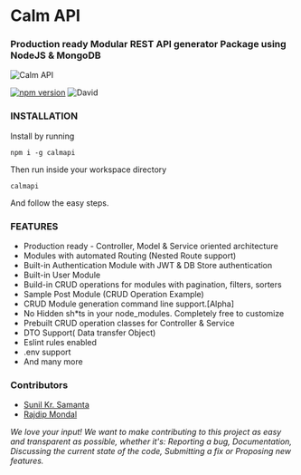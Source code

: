 # Calm API
### Production ready Modular REST API generator Package using NodeJS & MongoDB
![Calm API](https://repository-images.githubusercontent.com/352502404/b7857000-b0a5-11eb-9d04-451a0a6fb88f)

[![npm version](https://badge.fury.io/js/calmapi.svg)](https://badge.fury.io/js/calmapi)
![David](https://img.shields.io/david/sunilksamanta/calmapi)

### INSTALLATION
Install by running 
```
npm i -g calmapi
```
Then run inside your workspace directory 
```
calmapi
```
And follow the easy steps.

### FEATURES
* Production ready - Controller, Model & Service oriented architecture
* Modules with automated Routing (Nested Route support)
* Built-in Authentication Module with JWT & DB Store authentication
* Built-in User Module
* Build-in CRUD operations for modules with pagination, filters, sorters
* Sample Post Module (CRUD Operation Example)
* CRUD Module generation command line support.[Alpha]
* No Hidden sh*ts in your node_modules. Completely free to customize
* Prebuilt CRUD operation classes for Controller & Service
* DTO Support( Data transfer Object)
* Eslint rules enabled
* .env support
* And many more

### Contributors
* [Sunil Kr. Samanta](https://github.com/sunilksamanta)
* [Rajdip Mondal](https://github.com/RajdipM)

*We love your input! We want to make contributing to this project as easy and transparent as possible, whether it's: Reporting a bug, Documentation, Discussing the current state of the code, Submitting a fix or Proposing new features.*
